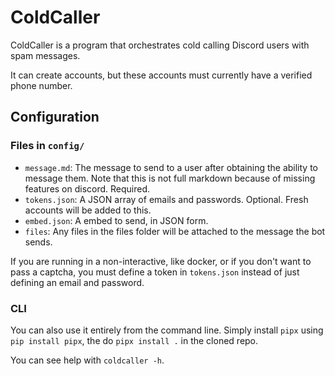# ColdCaller

ColdCaller is a program that orchestrates cold calling Discord users with spam messages.

It can create accounts, but these accounts must currently have a verified phone number.

## Configuration

### Files in `config/`

* `message.md`: The message to send to a user after obtaining the ability to message them. Note that this is not full
  markdown because of missing features on discord. Required.
* `tokens.json`: A JSON array of emails and passwords. Optional. Fresh accounts will be added to this.
* `embed.json`: A embed to send, in JSON form.
* `files`: Any files in the files folder will be attached to the message the bot sends.

If you are running in a non-interactive, like docker, or if you don't want to pass a captcha, you must define a token
in `tokens.json` instead of just defining an email and password.

### CLI

You can also use it entirely from the command line. Simply install  `pipx` using ```pip install pipx```, the
do `pipx install .` in the cloned repo.

You can see help with `coldcaller -h`.
